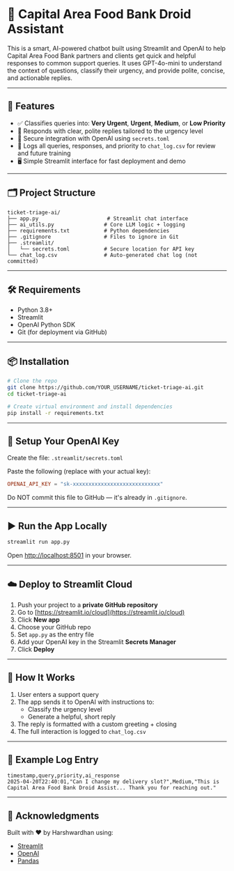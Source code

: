 # 🤖 Capital Area Food Bank Droid Assistant

This is a smart, AI-powered chatbot built using Streamlit and OpenAI to help Capital Area Food Bank partners and clients get quick and helpful responses to common support queries. It uses GPT-4o-mini to understand the context of questions, classify their urgency, and provide polite, concise, and actionable replies.

---

## 🚀 Features

- ✅ Classifies queries into: **Very Urgent**, **Urgent**, **Medium**, or **Low Priority**
- 💬 Responds with clear, polite replies tailored to the urgency level
- 🔐 Secure integration with OpenAI using `secrets.toml`
- 🧠 Logs all queries, responses, and priority to `chat_log.csv` for review and future training
- 🖥️ Simple Streamlit interface for fast deployment and demo

---

## 🗂 Project Structure

```
ticket-triage-ai/
├── app.py                      # Streamlit chat interface
├── ai_utils.py                # Core LLM logic + logging
├── requirements.txt           # Python dependencies
├── .gitignore                 # Files to ignore in Git
├── .streamlit/
│   └── secrets.toml           # Secure location for API key
└── chat_log.csv               # Auto-generated chat log (not committed)
```

---

## 🛠 Requirements

- Python 3.8+
- Streamlit
- OpenAI Python SDK
- Git (for deployment via GitHub)

---

## 📦 Installation

```bash
# Clone the repo
git clone https://github.com/YOUR_USERNAME/ticket-triage-ai.git
cd ticket-triage-ai

# Create virtual environment and install dependencies
pip install -r requirements.txt
```

---

## 🔐 Setup Your OpenAI Key

Create the file: `.streamlit/secrets.toml`

Paste the following (replace with your actual key):

```toml
OPENAI_API_KEY = "sk-xxxxxxxxxxxxxxxxxxxxxxxxxxxx"
```

Do NOT commit this file to GitHub — it's already in `.gitignore`.

---

## ▶️ Run the App Locally

```bash
streamlit run app.py
```

Open [http://localhost:8501](http://localhost:8501) in your browser.

---

## ☁️ Deploy to Streamlit Cloud

1. Push your project to a **private GitHub repository**
2. Go to [https://streamlit.io/cloud](https://streamlit.io/cloud)
3. Click **New app**
4. Choose your GitHub repo
5. Set `app.py` as the entry file
6. Add your OpenAI key in the Streamlit **Secrets Manager**
7. Click **Deploy**

---

## 🧠 How It Works

1. User enters a support query
2. The app sends it to OpenAI with instructions to:
   - Classify the urgency level
   - Generate a helpful, short reply
3. The reply is formatted with a custom greeting + closing
4. The full interaction is logged to `chat_log.csv`

---

## 🧾 Example Log Entry

```csv
timestamp,query,priority,ai_response
2025-04-20T22:40:01,"Can I change my delivery slot?",Medium,"This is Capital Area Food Bank Droid Assist... Thank you for reaching out."
```

---

## 🤝 Acknowledgments

Built with ❤️ by Harshwardhan using:
- [Streamlit](https://streamlit.io/)
- [OpenAI](https://platform.openai.com/)
- [Pandas](https://pandas.pydata.org/)